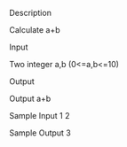 Description

Calculate a+b 

Input

Two integer a,b (0<=a,b<=10)

Output

Output a+b

Sample Input
1 2

Sample Output
3
